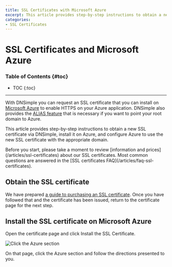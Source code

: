 ```yaml
---
title: SSL Certificates with Microsoft Azure
excerpt: This article provides step-by-step instructions to obtain a new SSL certificate via DNSimple, install it on Azure, and configure your Azure application.
categories:
- SSL Certificates
---
```


# SSL Certificates and Microsoft Azure

### Table of Contents {#toc}

* TOC
{:toc}

---

With DNSimple you can request an SSL certificate that you can install on [Microsoft Azure](https://azure.microsoft.com/) to enable HTTPS on your Azure application. DNSimple also provides the [ALIAS feature](/articles/alias-record) that is necessary if you want to point your root domain to Azure.

This article provides step-by-step instructions to obtain a new SSL certificate via DNSimple, install it on Azure, and configure Azure to use the new SSL certificate with the appropriate domain.

<callout>
Before you start, please take a moment to review [information and prices](/articles/ssl-certificates) about our SSL certificates. Most common questions are answered in the [SSL certificates FAQ](/articles/faq-ssl-certificates).
</callout>

## Obtain the SSL certificate

We have prepared [a guide to purchasing an SSL certificate](/articles/purchasing-ssl-certificates). Once you have followed that and the certificate has been issued, return to the certificate page for the next step.

## Install the SSL certificate on Microsoft Azure

Open the certificate page and click <label>Install the SSL Certificate</label>.

![Click the Azure section](/files/certificate-installer-azure.png)

On that page, click the Azure section and follow the directions presented to you.
